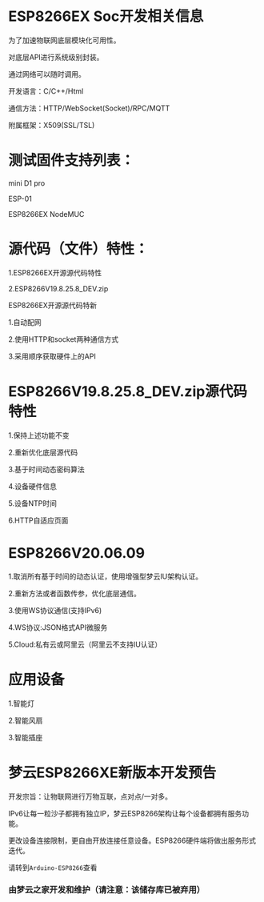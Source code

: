 # ESP8266EX Soc开发相关信息

为了加速物联网底层模块化可用性。

对底层API进行系统级别封装。

通过网络可以随时调用。

开发语言：C/C++/Html

通信方法：HTTP/WebSocket(Socket)/RPC/MQTT

附属框架：X509(SSL/TSL)


# 测试固件支持列表：

mini D1 pro

ESP-01

ESP8266EX NodeMUC


# 源代码（文件）特性：

1.ESP8266EX开源源代码特性

2.ESP8266V19.8.25.8_DEV.zip

ESP8266EX开源源代码特新

1.自动配网

2.使用HTTP和socket两种通信方式

3.采用顺序获取硬件上的API



# ESP8266V19.8.25.8_DEV.zip源代码特性

1.保持上述功能不变

2.重新优化底层源代码

3.基于时间动态密码算法

4.设备硬件信息

5.设备NTP时间

6.HTTP自适应页面



# ESP8266V20.06.09

1.取消所有基于时间的动态认证，使用增强型梦云IU架构认证。

2.重新方法或者函数传参，优化底层通信。

3.使用WS协议通信(支持IPv6)

4.WS协议:JSON格式API微服务

5.Cloud:私有云或阿里云（阿里云不支持IU认证）



# 应用设备

1.智能灯

2.智能风扇

3.智能插座



# 梦云ESP8266XE新版本开发预告

开发宗旨：让物联网进行万物互联，点对点/一对多。

IPv6让每一粒沙子都拥有独立IP，梦云ESP8266架构让每个设备都拥有服务功能。

更改设备连接限制，更自由开放连接任意设备。ESP8266硬件端将做出服务形式迭代。

请转到`Arduino-ESP8266`查看

### 由梦云之家开发和维护（请注意：该储存库已被弃用）
